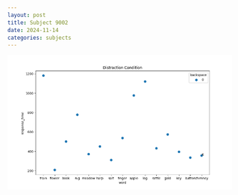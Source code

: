 ```yaml
---
layout: post
title: Subject 9002
date: 2024-11-14
categories: subjects
---
```


![](data/9002/run-6/9002_rt_acc_fuzzy_delay.png)
